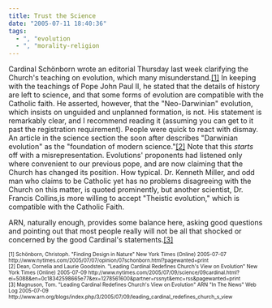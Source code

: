```yaml
---
title: Trust the Science
date: "2005-07-11 18:40:36"
tags:
  - ", "evolution
  - ", "morality-religion
---
```

<p>Cardinal Schönborn wrote an editorial Thursday last week clarifying the Church's teaching on evolution, which many misunderstand.<a href="http://www.nytimes.com/2005/07/07/opinion/07schonborn.html?pagewanted=print">[1]</a> In keeping with the teachings of Pope John Paul II, he stated that the details of history are left to science, and that some forms of evolution are compatible with the Catholic faith. He asserted, however, that the "Neo-Darwinian" evolution, which insists on unguided and unplanned formation, is not. His statement is remarkably clear, and I recommend reading it (assuming you can get to it past the registration requirement).  People were quick to react with dismay. An article in the science section the soon after describes "Darwinian evolution" as the "foundation of modern science."<a href="http://www.nytimes.com/2005/07/09/science/09cardinal.html?ei=5088&en=0c18342598665e77&ex=1278561600&partner=rssnyt&emc=rss&pagewanted=print">[2]</a> Note that this <em>starts</em> off with a misrepresentation. Evolutions' proponents had listened only where convenient to our previous pope, and are now claiming that the Church has changed its position.  How typical.  Dr. Kenneth Miller, and odd man who claims to be Catholic yet has no problems disagreeing with the Church on this matter, is quoted prominently, but another scientist, Dr. Francis Collins,is more willing to accept "Theistic evolution," which is compatible with the Catholic Faith.</p>  <p>ARN, naturally enough, provides some balance here, asking good questions and pointing out that most people really will not be all that shocked or concerned by the good Cardinal's statements.<a href="http://www.arn.org/blogs/index.php/3/2005/07/09/leading_cardinal_redefines_church_s_view">[3]</a></p>   <font size="-2"> [1] Schönborn, Christoph. "Finding Design in Nature" New York Times (Online) 2005-07-07 http://www.nytimes.com/2005/07/07/opinion/07schonborn.html?pagewanted=print <br  /> [2] Dean, Cornelia and Laurie Goodstein.  "Leading Cardinal Redefines Church's View on Evolution" New York Times (Online) 2005-07-09 http://www.nytimes.com/2005/07/09/science/09cardinal.html?ei=5088&en=0c18342598665e77&ex=1278561600&partner=rssnyt&emc=rss&pagewanted=print <br  /> [3] Magnuson, Tom.  "Leading Cardinal Redefines Church's View on Evolution" ARN "In The News" Web Log 2005-07-09 http://www.arn.org/blogs/index.php/3/2005/07/09/leading_cardinal_redefines_church_s_view </font>

